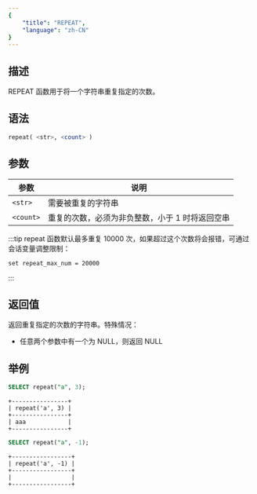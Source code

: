 ```yaml
---
{
    "title": "REPEAT",
    "language": "zh-CN"
}
---
```


<!-- 
Licensed to the Apache Software Foundation (ASF) under one
or more contributor license agreements.  See the NOTICE file
distributed with this work for additional information
regarding copyright ownership.  The ASF licenses this file
to you under the Apache License, Version 2.0 (the
"License"); you may not use this file except in compliance
with the License.  You may obtain a copy of the License at

  http://www.apache.org/licenses/LICENSE-2.0

Unless required by applicable law or agreed to in writing,
software distributed under the License is distributed on an
"AS IS" BASIS, WITHOUT WARRANTIES OR CONDITIONS OF ANY
KIND, either express or implied.  See the License for the
specific language governing permissions and limitations
under the License.
-->

## 描述

REPEAT 函数用于将一个字符串重复指定的次数。

## 语法

```sql
repeat( <str>, <count> )
```

## 参数

| 参数 | 说明                        |
| -- |---------------------------|
| `<str>` | 需要被重复的字符串                 |
| `<count>` | 重复的次数，必须为非负整数，小于 1 时将返回空串 |

<!-- 3.0 又删除了这个变量 -->

:::tip
repeat 函数默认最多重复 10000 次，如果超过这个次数将会报错，可通过会话变量调整限制：
```
set repeat_max_num = 20000
```
:::

## 返回值

返回重复指定的次数的字符串。特殊情况：

- 任意两个参数中有一个为 NULL，则返回 NULL

## 举例

```sql
SELECT repeat("a", 3);
```

```text
+----------------+
| repeat('a', 3) |
+----------------+
| aaa            |
+----------------+
```

```sql
SELECT repeat("a", -1);
```

```text
+-----------------+
| repeat('a', -1) |
+-----------------+
|                 |
+-----------------+
```
